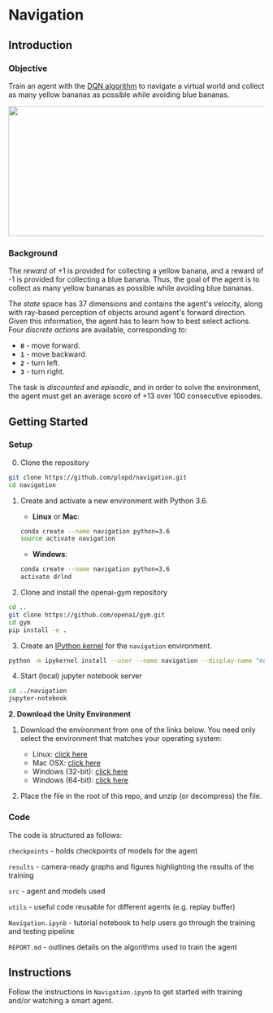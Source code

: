 [//]: # (Image References)

# Navigation

## Introduction

### Objective

Train an agent with the [DQN algorithm](https://storage.googleapis.com/deepmind-media/dqn/DQNNaturePaper.pdf) to navigate a virtual world and collect as many yellow bananas as possible while avoiding blue bananas.

<p align="center"><a href="https://github.com/plopd/navigation/blob/master/results/trained_agent.gif">
 <img width="512" height="256" src="https://github.com/plopd/navigation/blob/master/results/trained_agent.gif"></a>
</p>

### Background

The *reward* of +1 is provided for collecting a yellow banana, and a reward of -1 is provided for collecting a blue banana.  Thus, the goal of the agent is to collect as many yellow bananas as possible while avoiding blue bananas.  

The *state* space has 37 dimensions and contains the agent's velocity, along with ray-based perception of objects around agent's forward direction.  Given this information, the agent has to learn how to best select actions. Four *discrete actions* are available, corresponding to:
- **`0`** - move forward.
- **`1`** - move backward.
- **`2`** - turn left.
- **`3`** - turn right.

The task is *discounted* and *episodic*, and in order to solve the environment, the agent must get an average score of +13 over 100 consecutive episodes.

## Getting Started

### Setup

0. Clone the repository
```bash
git clone https://github.com/plopd/navigation.git
cd navigation
```

1. Create and activate a new environment with Python 3.6.

	- __Linux__ or __Mac__: 
	```bash
	conda create --name navigation python=3.6
	source activate navigation
	```
	- __Windows__: 
	```bash
	conda create --name navigation python=3.6 
	activate drlnd
	```
	
2. Clone and install the openai-gym repository
```bash
cd ..
git clone https://github.com/openai/gym.git
cd gym
pip install -e .
```

3. Create an [IPython kernel](http://ipython.readthedocs.io/en/stable/install/kernel_install.html) for the `navigation` environment.  
```bash
python -m ipykernel install --user --name navigation --display-name "navigation"
```

4. Start (local) jupyter notebook server
```bash
cd ../navigation
jupyter-notebook
```

**2. Download the Unity Environment**

1. Download the environment from one of the links below. You need only select the environment that matches your operating system:
    - Linux: [click here](https://s3-us-west-1.amazonaws.com/udacity-drlnd/P1/Banana/Banana_Linux.zip)
    - Mac OSX: [click here](https://s3-us-west-1.amazonaws.com/udacity-drlnd/P1/Banana/Banana.app.zip)
    - Windows (32-bit): [click here](https://s3-us-west-1.amazonaws.com/udacity-drlnd/P1/Banana/Banana_Windows_x86.zip)
    - Windows (64-bit): [click here](https://s3-us-west-1.amazonaws.com/udacity-drlnd/P1/Banana/Banana_Windows_x86_64.zip)

2. Place the file in the root of this repo, and unzip (or decompress) the file.

### Code

The code is structured as follows:

`checkpoints` - holds checkpoints of models for the agent

`results` - camera-ready graphs and figures highlighting the results of the training

`src` - agent and models used

`utils` - useful code reusable for different agents (e.g. replay buffer)

`Navigation.ipynb` - tutorial notebook to help users go through the training and testing pipeline

`REPORT.md` - outlines details on the algorithms used to train the agent

## Instructions

Follow the instructions in `Navigation.ipynb` to get started with training and/or watching a smart agent.
